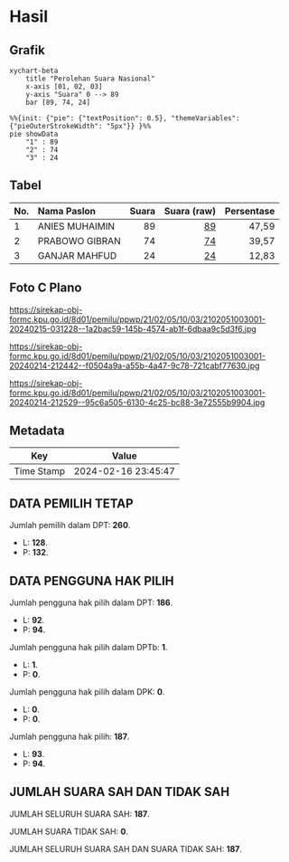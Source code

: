 # Hasil

## Grafik

```mermaid
xychart-beta
    title "Perolehan Suara Nasional"
    x-axis [01, 02, 03]
    y-axis "Suara" 0 --> 89
    bar [89, 74, 24]
```

```mermaid
%%{init: {"pie": {"textPosition": 0.5}, "themeVariables": {"pieOuterStrokeWidth": "5px"}} }%%
pie showData
    "1" : 89
    "2" : 74
    "3" : 24
```

## Tabel

| No. | Nama Paslon    | Suara | Suara (raw) | Persentase |
|:--- |:-------------- | -----:| -----------:| ----------:|
| 1   | ANIES MUHAIMIN | 89    | [89][p-1]   | 47,59      |
| 2   | PRABOWO GIBRAN | 74    | [74][p-2]   | 39,57      |
| 3   | GANJAR MAHFUD  | 24    | [24][p-3]   | 12,83      |


[p-1]: https://github.com/gigit-pemilu/pemilu-2024/blob/main/pilpres/hitung-suara/sub/21-kepulauan-riau/sub/02-karimun/sub/05-tebing/sub/1003-kapling/sub/001-tps/sub/paslon-1.txt
[p-2]: https://github.com/gigit-pemilu/pemilu-2024/blob/main/pilpres/hitung-suara/sub/21-kepulauan-riau/sub/02-karimun/sub/05-tebing/sub/1003-kapling/sub/001-tps/sub/paslon-2.txt
[p-3]: https://github.com/gigit-pemilu/pemilu-2024/blob/main/pilpres/hitung-suara/sub/21-kepulauan-riau/sub/02-karimun/sub/05-tebing/sub/1003-kapling/sub/001-tps/sub/paslon-3.txt

## Foto C Plano

https://sirekap-obj-formc.kpu.go.id/8d01/pemilu/ppwp/21/02/05/10/03/2102051003001-20240215-031228--1a2bac59-145b-4574-ab1f-6dbaa9c5d3f6.jpg

https://sirekap-obj-formc.kpu.go.id/8d01/pemilu/ppwp/21/02/05/10/03/2102051003001-20240214-212442--f0504a9a-a55b-4a47-9c78-721cabf77630.jpg

https://sirekap-obj-formc.kpu.go.id/8d01/pemilu/ppwp/21/02/05/10/03/2102051003001-20240214-212529--95c6a505-6130-4c25-bc88-3e72555b9904.jpg


## Metadata

| Key        | Value               |
| ---------- | ------------------- |
| Time Stamp | 2024-02-16 23:45:47 |


## DATA PEMILIH TETAP

Jumlah pemilih dalam DPT: **260**.
 * L: **128**.
 * P: **132**.

## DATA PENGGUNA HAK PILIH

Jumlah pengguna hak pilih dalam DPT: **186**.
 * L: **92**.
 * P: **94**.

Jumlah pengguna hak pilih dalam DPTb: **1**.
 * L: **1**.
 * P: **0**.

Jumlah pengguna hak pilih dalam DPK: **0**.
 * L: **0**.
 * P: **0**.

Jumlah pengguna hak pilih: **187**.
 * L: **93**.
 * P: **94**.

## JUMLAH SUARA SAH DAN TIDAK SAH

JUMLAH SELURUH SUARA SAH: **187**.

JUMLAH SUARA TIDAK SAH: **0**.

JUMLAH SELURUH SUARA SAH DAN SUARA TIDAK SAH: **187**.


